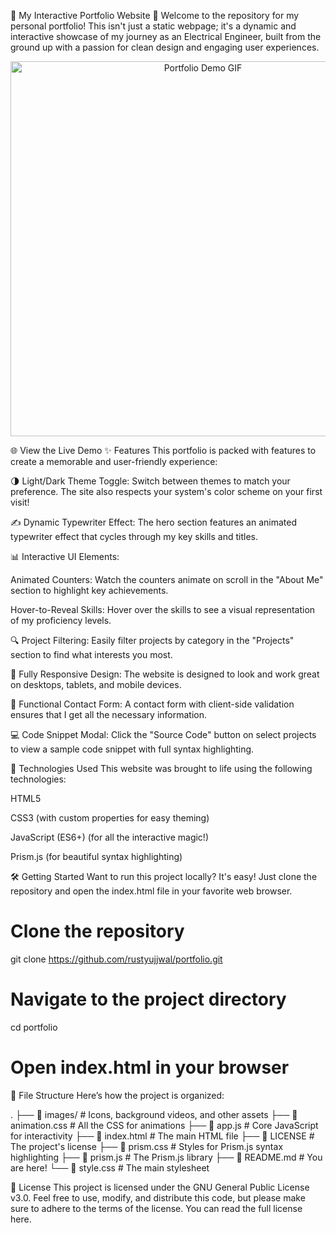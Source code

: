 🎨 My Interactive Portfolio Website 🚀
Welcome to the repository for my personal portfolio! This isn't just a static webpage; it's a dynamic and interactive showcase of my journey as an Electrical Engineer, built from the ground up with a passion for clean design and engaging user experiences.

<p align="center">
<img src="https://media.giphy.com/media/v1.Y2lkPTc5MGI3NjExaDB6eXNqY2Z2bTlyeG5qZzZqN3RzNnBqdWw2cDZzNm8yNnB6eHl6eCZlcD12MV9pbnRlcm5hbF9naWZfYnlfaWQmY3Q9Zw/lqLue2L3i65w4/giphy.gif" alt="Portfolio Demo GIF" width="600"/>
</p>

🌐 View the Live Demo
✨ Features
This portfolio is packed with features to create a memorable and user-friendly experience:

🌗 Light/Dark Theme Toggle: Switch between themes to match your preference. The site also respects your system's color scheme on your first visit!

✍️ Dynamic Typewriter Effect: The hero section features an animated typewriter effect that cycles through my key skills and titles.

📊 Interactive UI Elements:

Animated Counters: Watch the counters animate on scroll in the "About Me" section to highlight key achievements.

Hover-to-Reveal Skills: Hover over the skills to see a visual representation of my proficiency levels.

🔍 Project Filtering: Easily filter projects by category in the "Projects" section to find what interests you most.

📱 Fully Responsive Design: The website is designed to look and work great on desktops, tablets, and mobile devices.

📝 Functional Contact Form: A contact form with client-side validation ensures that I get all the necessary information.

💻 Code Snippet Modal: Click the "Source Code" button on select projects to view a sample code snippet with full syntax highlighting.

🚀 Technologies Used
This website was brought to life using the following technologies:

HTML5

CSS3 (with custom properties for easy theming)

JavaScript (ES6+) (for all the interactive magic!)

Prism.js (for beautiful syntax highlighting)

🛠️ Getting Started
Want to run this project locally? It's easy! Just clone the repository and open the index.html file in your favorite web browser.

# Clone the repository
git clone https://github.com/rustyujjwal/portfolio.git

# Navigate to the project directory
cd portfolio

# Open index.html in your browser

📂 File Structure
Here’s how the project is organized:

.
├── 📁 images/         # Icons, background videos, and other assets
├── 📜 animation.css   # All the CSS for animations
├── 📜 app.js          # Core JavaScript for interactivity
├── 📜 index.html      # The main HTML file
├── 📜 LICENSE         # The project's license
├── 📜 prism.css       # Styles for Prism.js syntax highlighting
├── 📜 prism.js        # The Prism.js library
├── 📜 README.md       # You are here!
└── 📜 style.css       # The main stylesheet

📄 License
This project is licensed under the GNU General Public License v3.0. Feel free to use, modify, and distribute this code, but please make sure to adhere to the terms of the license. You can read the full license here.
